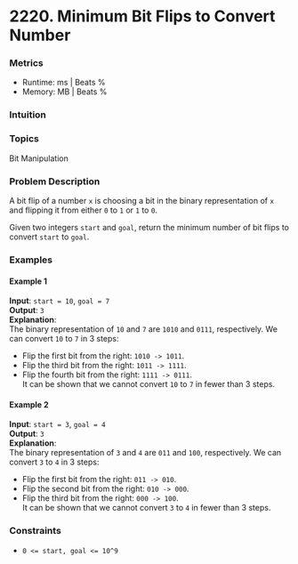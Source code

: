 # 2220. Minimum Bit Flips to Convert Number

### Metrics
- Runtime:  ms | Beats %  
- Memory: MB | Beats %

### Intuition


### Topics
Bit Manipulation

### Problem Description
A bit flip of a number `x` is choosing a bit in the binary representation of `x` and flipping it from either `0` to `1` or `1` to `0`.

Given two integers `start` and `goal`, return the minimum number of bit flips to convert `start` to `goal`.

### Examples

#### Example 1
**Input**: `start = 10`, `goal = 7`  
**Output**: `3`  
**Explanation**:  
The binary representation of `10` and `7` are `1010` and `0111`, respectively. We can convert `10` to `7` in 3 steps:  
- Flip the first bit from the right: `1010 -> 1011`.
- Flip the third bit from the right: `1011 -> 1111`.
- Flip the fourth bit from the right: `1111 -> 0111`.  
It can be shown that we cannot convert `10` to `7` in fewer than 3 steps.

#### Example 2
**Input**: `start = 3`, `goal = 4`  
**Output**: `3`  
**Explanation**:  
The binary representation of `3` and `4` are `011` and `100`, respectively. We can convert `3` to `4` in 3 steps:  
- Flip the first bit from the right: `011 -> 010`.
- Flip the second bit from the right: `010 -> 000`.
- Flip the third bit from the right: `000 -> 100`.  
It can be shown that we cannot convert `3` to `4` in fewer than 3 steps.

### Constraints
- `0 <= start, goal <= 10^9`
